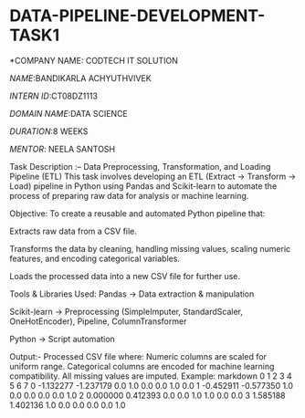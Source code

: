 # DATA-PIPELINE-DEVELOPMENT-TASK1 

*COMPANY NAME: CODTECH IT SOLUTION

*NAME*:BANDIKARLA ACHYUTHVIVEK

*INTERN ID*:CT08DZ1113

*DOMAIN NAME*:DATA SCIENCE

*DURATION*:8 WEEKS

*MENTOR*: NEELA SANTOSH

Task Description :– Data Preprocessing, Transformation, and Loading Pipeline (ETL)
This task involves developing an ETL (Extract → Transform → Load) pipeline in Python using Pandas and Scikit-learn to automate the process of preparing raw data for analysis or machine learning.

Objective:
To create a reusable and automated Python pipeline that:

Extracts raw data from a CSV file.

Transforms the data by cleaning, handling missing values, scaling numeric features, and encoding categorical variables.

Loads the processed data into a new CSV file for further use.

Tools & Libraries Used:
Pandas → Data extraction & manipulation

Scikit-learn → Preprocessing (SimpleImputer, StandardScaler, OneHotEncoder), Pipeline, ColumnTransformer

Python → Script automation

Output:-
Processed CSV file where:
Numeric columns are scaled for uniform range.
Categorical columns are encoded for machine learning compatibility.
All missing values are imputed.
Example:
markdown
          0         1    2    3    4    5    6    7
0 -1.132277 -1.237179  0.0  1.0  0.0  0.0  1.0  0.0
1 -0.452911 -0.577350  1.0  0.0  0.0  0.0  0.0  1.0
2  0.000000  0.412393  0.0  0.0  1.0  1.0  0.0  0.0
3  1.585188  1.402136  1.0  0.0  0.0  0.0  0.0  1.0


